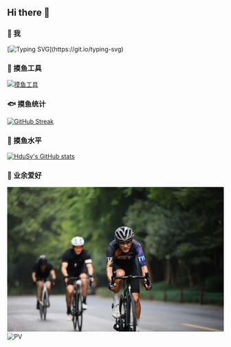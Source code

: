 ## Hi there 👋
### 🦁 我
[![Typing SVG](https://readme-typing-svg.herokuapp.com?font=Fira+Code&pause=1000&color=8A22F7&random=false&width=435&lines=A+developer+A+cyclist.)](https://git.io/typing-svg)   
### 🧤 摸鱼工具
<!--[![Top Langs](https://github-readme-stats.vercel.app/api/top-langs/?username=HduSy&layout=compact&card_width=500&hide_title=true&hide=)](https://github.com/anuraghazra/github-readme-stats)-->
<!--
<p align="left">  
  <a href="https://github.com/harish-sethuraman/readme-components">
    <img  src="https://readme-components.vercel.app/api?component=logo&fill=black&logo=javascript&svgfill=f6df1c">
  </a>
  <a href="https://github.com/harish-sethuraman/readme-components">
    <img  src="https://readme-components.vercel.app/api?component=logo&fill=black&logo=typescript&svgfill=2d79c7">
  </a>
  <a href="https://github.com/harish-sethuraman/readme-components">
    <img  src="https://readme-components.vercel.app/api?component=logo&fill=black&logo=sass&svgfill=cd6799">
  </a>
  <a href="https://github.com/harish-sethuraman/readme-components">
    <img  src="https://readme-components.vercel.app/api?component=logo&fill=black&logo=html5&svgfill=f06629">
  </a>
  <a href="https://github.com/harish-sethuraman/readme-components">
    <img  src="https://readme-components.vercel.app/api?component=logo&fill=black&logo=CSS3&svgfill=028dd1">
  </a>
  <a href="https://github.com/harish-sethuraman/readme-components">
    <img  src="https://readme-components.vercel.app/api?component=logo&fill=black&logo=github">
  </a>
  <a href="https://github.com/harish-sethuraman/readme-components">
    <img  src="https://readme-components.vercel.app/api?component=logo&fill=black&logo=node.js&svgfill=659b60">
  </a>
</p>
-->
[![摸鱼工具](https://skillicons.dev/icons?i=js,ts,html,css,sass,git,github,md,nodejs,nestjs,powershell,vue,react,redux,rollupjs,vite,vscode,webpack)](https://skillicons.dev)   
### 🐟 摸鱼统计
[![GitHub Streak](https://streak-stats.demolab.com?user=HduSy&theme=radical&card_width=500)](https://git.io/streak-stats)   
### 🙈 摸鱼水平
[![HduSy's GitHub stats](https://github-readme-stats.vercel.app/api?username=HduSy&theme=ambient_gradient&show_icons=true&card_width=500&hide_title=true)](https://github.com/anuraghazra/github-readme-stats)   
### 🚴 业余爱好
<a href='https://www.strava.com/athletes/91014737' target="_blank">![me](./me.webp)</a>   
![PV](https://komarev.com/ghpvc/?username=HduSy&color=blueviolet)
<!--
**HduSy/HduSy** is a ✨ _special_ ✨ repository because its `README.md` (this file) appears on your GitHub profile.

Here are some ideas to get you started:

- 🔭 I’m currently working on ...
- 🌱 I’m currently learning ...
- 👯 I’m looking to collaborate on ...
- 🤔 I’m looking for help with ...
- 💬 Ask me about ...
- 📫 How to reach me: ...
- 😄 Pronouns: ...
- ⚡ Fun fact: ...
-->
